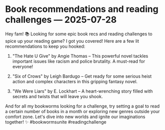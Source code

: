 # Book recommendations and reading challenges — 2025-07-28

Hey fam! 📚 Looking for some epic book recs and reading challenges to spice up your reading game? I got you covered! Here are a few lit recommendations to keep you hooked:

1. "The Hate U Give" by Angie Thomas – This powerful novel tackles important issues like racism and police brutality. A must-read for everyone!

2. "Six of Crows" by Leigh Bardugo – Get ready for some serious heist action and complex characters in this gripping fantasy novel.

3. "We Were Liars" by E. Lockhart – A heart-wrenching story filled with secrets and twists that will leave you shook.

And for all my bookworms looking for a challenge, try setting a goal to read a certain number of books in a month or exploring new genres outside your comfort zone. Let's dive into new worlds and ignite our imaginations together! ✨ #bookwormsunite #readingchallenge